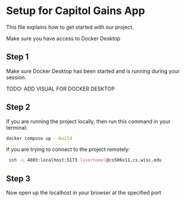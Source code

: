 # Setup for Capitol Gains App
This file explains how to get started with our project.

Make sure you have access to Docker Desktop
## Step 1 
Make sure Docker Desktop has been started and is running during your session.

TODO: ADD VISUAL FOR DOCKER DESKTOP

## Step 2
If you are running the project locally, then run this command in your terminal:

```bash
docker compose up --build
```

If you are trying to connect to the project remotely:
```bash
 ssh -L 4803:localhost:5173 [username]@cs506x11.cs.wisc.edu
 ```

## Step 3
Now open up the localhost in your browser at the specified port